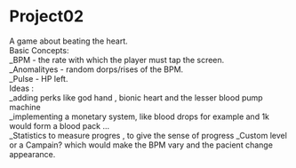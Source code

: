 # Project02
A game about beating the heart.<br />
Basic Concepts:<br />
 _BPM - the rate with which the player must tap the screen.<br />
 _Anomalityes - random dorps/rises of the BPM.<br />
 _Pulse - HP left.                           <br />
Ideas :<br />
 _adding perks like god hand , bionic heart and the lesser blood pump machine<br />
 _implementing a monetary system, like blood drops for example and 1k would form a blood pack ...<br />
 _Statistics to measure progres , to give the sense of progress
 _Custom level or a Campain? which would make the BPM vary and the pacient change appearance.<br />

